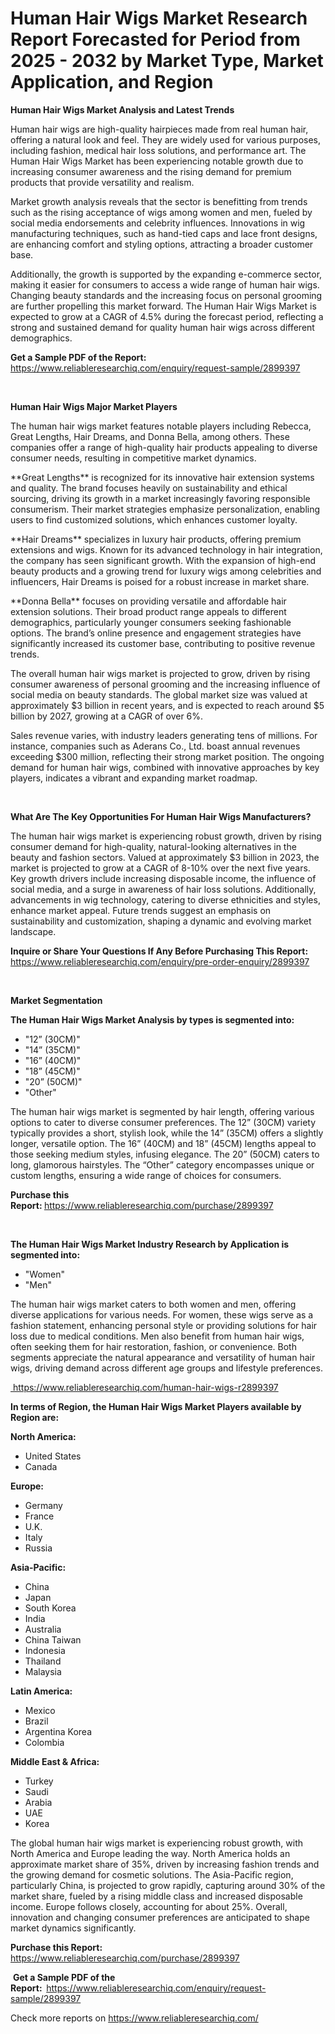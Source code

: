 <p><h1>Human Hair Wigs Market Research Report Forecasted for Period from 2025 -  2032 by Market Type, Market Application, and Region</h1></p><p><strong>Human Hair Wigs Market Analysis and Latest Trends</strong></p>
<p><p>Human hair wigs are high-quality hairpieces made from real human hair, offering a natural look and feel. They are widely used for various purposes, including fashion, medical hair loss solutions, and performance art. The Human Hair Wigs Market has been experiencing notable growth due to increasing consumer awareness and the rising demand for premium products that provide versatility and realism.</p><p>Market growth analysis reveals that the sector is benefitting from trends such as the rising acceptance of wigs among women and men, fueled by social media endorsements and celebrity influences. Innovations in wig manufacturing techniques, such as hand-tied caps and lace front designs, are enhancing comfort and styling options, attracting a broader customer base.</p><p>Additionally, the growth is supported by the expanding e-commerce sector, making it easier for consumers to access a wide range of human hair wigs. Changing beauty standards and the increasing focus on personal grooming are further propelling this market forward. The Human Hair Wigs Market is expected to grow at a CAGR of 4.5% during the forecast period, reflecting a strong and sustained demand for quality human hair wigs across different demographics.</p></p>
<p><strong>Get a Sample PDF of the Report:&nbsp;</strong> <a href="https://www.reliableresearchiq.com/enquiry/request-sample/2899397?utm_campaign=3174&utm_medium=2&utm_source=Github&utm_content=ia&utm_term=15032025&utm_id=human-hair-wigs">https://www.reliableresearchiq.com/enquiry/request-sample/2899397</a></p>
<p>&nbsp;</p>
<p><strong>Human Hair Wigs Major Market Players</strong></p>
<p><p>The human hair wigs market features notable players including Rebecca, Great Lengths, Hair Dreams, and Donna Bella, among others. These companies offer a range of high-quality hair products appealing to diverse consumer needs, resulting in competitive market dynamics.</p><p>**Great Lengths** is recognized for its innovative hair extension systems and quality. The brand focuses heavily on sustainability and ethical sourcing, driving its growth in a market increasingly favoring responsible consumerism. Their market strategies emphasize personalization, enabling users to find customized solutions, which enhances customer loyalty.</p><p>**Hair Dreams** specializes in luxury hair products, offering premium extensions and wigs. Known for its advanced technology in hair integration, the company has seen significant growth. With the expansion of high-end beauty products and a growing trend for luxury wigs among celebrities and influencers, Hair Dreams is poised for a robust increase in market share.</p><p>**Donna Bella** focuses on providing versatile and affordable hair extension solutions. Their broad product range appeals to different demographics, particularly younger consumers seeking fashionable options. The brand’s online presence and engagement strategies have significantly increased its customer base, contributing to positive revenue trends.</p><p>The overall human hair wigs market is projected to grow, driven by rising consumer awareness of personal grooming and the increasing influence of social media on beauty standards. The global market size was valued at approximately $3 billion in recent years, and is expected to reach around $5 billion by 2027, growing at a CAGR of over 6%.</p><p>Sales revenue varies, with industry leaders generating tens of millions. For instance, companies such as Aderans Co., Ltd. boast annual revenues exceeding $300 million, reflecting their strong market position. The ongoing demand for human hair wigs, combined with innovative approaches by key players, indicates a vibrant and expanding market roadmap.</p></p>
<p>&nbsp;</p>
<p><strong>What Are The Key Opportunities For Human Hair Wigs Manufacturers?</strong></p>
<p><p>The human hair wigs market is experiencing robust growth, driven by rising consumer demand for high-quality, natural-looking alternatives in the beauty and fashion sectors. Valued at approximately $3 billion in 2023, the market is projected to grow at a CAGR of 8-10% over the next five years. Key growth drivers include increasing disposable income, the influence of social media, and a surge in awareness of hair loss solutions. Additionally, advancements in wig technology, catering to diverse ethnicities and styles, enhance market appeal. Future trends suggest an emphasis on sustainability and customization, shaping a dynamic and evolving market landscape.</p></p>
<p><strong>Inquire or Share Your Questions If Any Before Purchasing This Report:</strong> <a href="https://www.reliableresearchiq.com/enquiry/pre-order-enquiry/2899397?utm_campaign=3174&utm_medium=2&utm_source=Github&utm_content=ia&utm_term=15032025&utm_id=human-hair-wigs">https://www.reliableresearchiq.com/enquiry/pre-order-enquiry/2899397</a></p>
<p>&nbsp;</p>
<p><strong>Market Segmentation</strong></p>
<p><strong>The Human Hair Wigs Market Analysis by types is segmented into:</strong></p>
<p><ul><li>"12” (30CM)"</li><li>"14” (35CM)"</li><li>"16” (40CM)"</li><li>"18” (45CM)"</li><li>"20” (50CM)"</li><li>"Other"</li></ul></p>
<p><p>The human hair wigs market is segmented by hair length, offering various options to cater to diverse consumer preferences. The 12” (30CM) variety typically provides a short, stylish look, while the 14” (35CM) offers a slightly longer, versatile option. The 16” (40CM) and 18” (45CM) lengths appeal to those seeking medium styles, infusing elegance. The 20” (50CM) caters to long, glamorous hairstyles. The “Other” category encompasses unique or custom lengths, ensuring a wide range of choices for consumers.</p></p>
<p><strong>Purchase this Report:&nbsp;</strong><a href="https://www.reliableresearchiq.com/purchase/2899397?utm_campaign=3174&utm_medium=2&utm_source=Github&utm_content=ia&utm_term=15032025&utm_id=human-hair-wigs">https://www.reliableresearchiq.com/purchase/2899397</a></p>
<p>&nbsp;</p>
<p><strong>The Human Hair Wigs Market Industry Research by Application is segmented into:</strong></p>
<p><ul><li>"Women"</li><li>"Men"</li></ul></p>
<p><p>The human hair wigs market caters to both women and men, offering diverse applications for various needs. For women, these wigs serve as a fashion statement, enhancing personal style or providing solutions for hair loss due to medical conditions. Men also benefit from human hair wigs, often seeking them for hair restoration, fashion, or convenience. Both segments appreciate the natural appearance and versatility of human hair wigs, driving demand across different age groups and lifestyle preferences.</p></p>
<p><a href="https://www.reliableresearchiq.com/human-hair-wigs-r2899397?utm_campaign=3174&utm_medium=2&utm_source=Github&utm_content=ia&utm_term=15032025&utm_id=human-hair-wigs">&nbsp;https://www.reliableresearchiq.com/human-hair-wigs-r2899397</a></p>
<p><strong>In terms of Region, the Human Hair Wigs Market Players available by Region are:</strong></p>
<p>
    <p> <strong> North America: </strong>
        <ul>
            <li>United States</li>
            <li>Canada</li>
        </ul>
        </p> 
    <p> <strong> Europe: </strong>
        <ul>
            <li>Germany</li>
            <li>France</li>
            <li>U.K.</li>
            <li>Italy</li>
            <li>Russia</li>
        </ul>
        </p> 
    <p> <strong> Asia-Pacific: </strong>
        <ul>
            <li>China</li>
            <li>Japan</li>
            <li>South Korea</li>
            <li>India</li>
            <li>Australia</li>
            <li>China Taiwan</li>
            <li>Indonesia</li>
            <li>Thailand</li>
            <li>Malaysia</li>
        </ul>
        </p> 
    <p> <strong> Latin America: </strong>
        <ul>
            <li>Mexico</li>
            <li>Brazil</li>
            <li>Argentina Korea</li>
            <li>Colombia</li>
        </ul>
        </p> 
    <p> <strong> Middle East & Africa: </strong>
        <ul>
            <li>Turkey</li>
            <li>Saudi</li>
            <li>Arabia</li>
            <li>UAE</li>
            <li>Korea</li>
        </ul>
    </p>
    </p>
<p><p>The global human hair wigs market is experiencing robust growth, with North America and Europe leading the way. North America holds an approximate market share of 35%, driven by increasing fashion trends and the growing demand for cosmetic solutions. The Asia-Pacific region, particularly China, is projected to grow rapidly, capturing around 30% of the market share, fueled by a rising middle class and increased disposable income. Europe follows closely, accounting for about 25%. Overall, innovation and changing consumer preferences are anticipated to shape market dynamics significantly.</p></p>
<p><strong>Purchase this Report: </strong><a href="https://www.reliableresearchiq.com/purchase/2899397?utm_campaign=3174&utm_medium=2&utm_source=Github&utm_content=ia&utm_term=15032025&utm_id=human-hair-wigs">https://www.reliableresearchiq.com/purchase/2899397</a></p>
<p>&nbsp;<strong>Get a Sample PDF of the Report:&nbsp;&nbsp;</strong><a href="https://www.reliableresearchiq.com/enquiry/request-sample/2899397?utm_campaign=3174&utm_medium=2&utm_source=Github&utm_content=ia&utm_term=15032025&utm_id=human-hair-wigs">https://www.reliableresearchiq.com/enquiry/request-sample/2899397</a></p>
<p><strong></strong></p>
<p>Check more reports on <a href="https://www.reliableresearchiq.com/?utm_campaign=3174&utm_medium=2&utm_source=Github&utm_content=ia&utm_term=15032025&utm_id=human-hair-wigs">https://www.reliableresearchiq.com/</a></p>